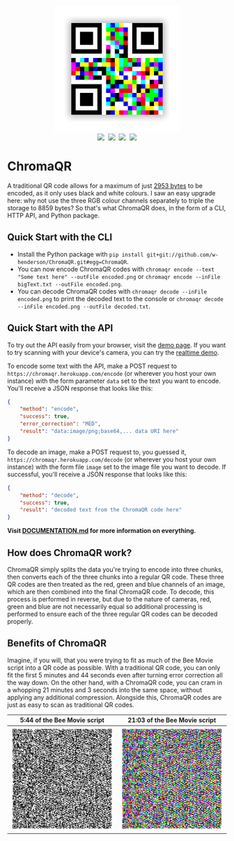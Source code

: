 <p align="center">
    <img src="tests/images/generated.png"><br>
    <img src="https://img.shields.io/github/workflow/status/w-henderson/ChromaQR/ChromaQR-Tests?style=for-the-badge" style="margin-right: 5px">
    <img src="https://img.shields.io/badge/python-3-blue?style=for-the-badge&logo=python" style="margin-right: 5px">
    <img src="https://img.shields.io/badge/license-MIT-green?style=for-the-badge" style="margin-right: 5px">
    <img src="https://img.shields.io/badge/colour-chroma-red?style=for-the-badge">
</p>

# ChromaQR
A traditional QR code allows for a maximum of just [2953 bytes](https://www.qrcode.com/en/about/version.html) to be encoded, as it only uses black and white colours. I saw an easy upgrade here: why not use the three RGB colour channels separately to triple the storage to 8859 bytes? So that's what ChromaQR does, in the form of a CLI, HTTP API, and Python package.

## Quick Start with the CLI
- Install the Python package with `pip install git+git://github.com/w-henderson/ChromaQR.git#egg=ChromaQR`.
- You can now encode ChromaQR codes with `chromaqr encode --text "Some text here" --outFile encoded.png` or `chromaqr encode --inFile bigText.txt --outFile encoded.png`.
- You can decode ChromaQR codes with `chromaqr decode --inFile encoded.png` to print the decoded text to the console or `chromaqr decode --inFile encoded.png --outFile decoded.txt`.

## Quick Start with the API
To try out the API easily from your browser, visit the [demo page](https://chromaqr.herokuapp.com/demo). If you want to try scanning with your device's camera, you can try the [realtime demo](https://chromaqr.herokuapp.com/realtime).

To encode some text with the API, make a POST request to `https://chromaqr.herokuapp.com/encode` (or wherever you host your own instance) with the form parameter `data` set to the text you want to encode. You'll receive a JSON response that looks like this:
```json
{
    "method": "encode",
    "success": true,
    "error_correction": "MED",
    "result": "data:image/png;base64,... data URI here"
}
```
To decode an image, make a POST request to, you guessed it, `https://chromaqr.herokuapp.com/decode` (or wherever you host your own instance) with the form file `image` set to the image file you want to decode. If successful, you'll receive a JSON response that looks like this:
```json
{
    "method": "decode",
    "success": true,
    "result": "decoded text from the ChromaQR code here"
}
```

**Visit [DOCUMENTATION.md](DOCUMENTATION.md) for more information on everything.**

## How does ChromaQR work?
ChromaQR simply splits the data you're trying to encode into three chunks, then converts each of the three chunks into a regular QR code. These three QR codes are then treated as the red, green and blue channels of an image, which are then combined into the final ChromaQR code. To decode, this process is performed in reverse, but due to the nature of cameras, red, green and blue are not necessarily equal so additional processing is performed to ensure each of the three regular QR codes can be decoded properly.

## Benefits of ChromaQR
Imagine, if you will, that you were trying to fit as much of the Bee Movie script into a QR code as possible. With a traditional QR code, you can only fit the first 5 minutes and 44 seconds even after turning error correction all the way down. On the other hand, with a ChromaQR code, you can cram in a whopping 21 minutes and 3 seconds into the same space, without applying any additional compression. Alongside this, ChromaQR codes are just as easy to scan as traditional QR codes.

| 5:44 of the Bee Movie script | 21:03 of the Bee Movie script |
| --- | --- |
| <img src="assets/biggest_possible_qrcode.png" width=300> | <img src="assets/biggest_possible_chromaqrcode.png" width=300>